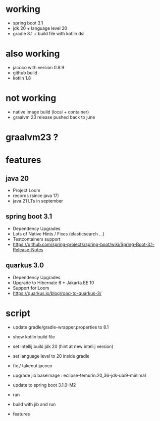 # working
- spring boot 3.1
- jdk 20 + language level 20
- gradle 8.1 + build file with kotlin dsl

# also working
- jacoco with version 0.8.9
- github build
- kotlin 1.8

# not working
- native image build (local + container)
- graalvm 23 release pushed back to june

# graalvm23 ?

# features
## java 20
- Project Loom
- records (since java 17)
- java 21 LTs in september

## spring boot 3.1
- Dependency Upgrades
- Lots of Native Hints / Fixes (elasticsearch ...)
- Testcontainers support
- https://github.com/spring-projects/spring-boot/wiki/Spring-Boot-3.1-Release-Notes

## quarkus 3.0
- Dependency Upgrades
- Upgrade to Hibernate 6 + Jakarta EE 10
- Support for Loom
- https://quarkus.io/blog/road-to-quarkus-3/


# script
- update gradle/gradle-wrapper.properties to 8.1
- show kotlin build file

- set intellij build jdk 20 (hint at new intellij version)
- set language level to 20 inside gradle
- fix / takeout jacoco

- upgrade jib baseimage : eclipse-temurin:20_36-jdk-ubi9-minimal

- update to spring boot 3.1.0-M2
- run
- build with jib and run

- features